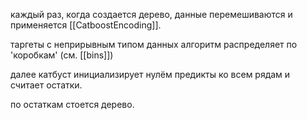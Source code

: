 каждый раз, когда создается дерево, данные перемешиваются и применяется [[CatboostEncoding]].

таргеты с неприрывным типом данных алгоритм распределяет по 'коробкам' (см. [[bins]])

далее катбуст инициализирует нулём предикты ко всем рядам и считает остатки. 

по остаткам стоется дерево. 
